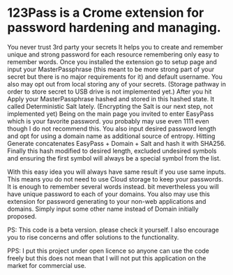 # 123Pass is a Crome extension for password hardening and managing.

You never trust 3rd party your secrets
It helps you to create and remember unique and strong password for each resource remembering only easy to remember words.
Once you installed the extension go to setup page and input your MasterPassphrase (this meant to be more strong part of your secret but there is no major requirements for it)
and default username. You also may opt out from local storing any of your secrets. (Storage pathway in order to store secret to USB drive is not implemented yet.)
After you hit Apply your MasterPassphrase hashed and stored in this hashed state. It called Deterministic Salt lately. (Encrypting the Salt is our next step, not implemented yet)
Being on the main page you invited to enter EasyPass which is your favorite password. you probably may use even 1111 even though I do not recommend this.
You also input desired password length and opt for using a domain name as additional source of entropy.
Hitting Generate concatenates EasyPass + Domain + Salt and hash it with SHA256. Finally this hash modified to desired length, excluded undesired symbols and ensuring the 
first symbol will always be a special symbol from the list.

With this easy idea you will always have same result if you use same inputs. This means you do not need to use Cloud storage to keep your passwords. It is enough to 
remember several words instead. bit mevertheless you will have unique password to each of your domains. You also may use this extension for password generating to your 
non-web applications and domains. Simply input some other name instead of Domain initially proposed.

PS: This code is a beta version. please check it yourself. I also encourage you to rise concerns and offer solutions to the functionality.

PPS: I put this project under open licence so anyone can use the code freely but this does not mean that I will not put this application on the market for commercial use. 

